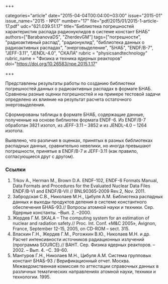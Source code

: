 +++

categories="article"
date="2015-04-04T00:04:00+03:00"
issue="2015-01"
issue_name="2015 - №01"
number="17"
file="pdf/2015/01/2015-1-article-17.pdf"
udc="621.039.51.17"
title="Библиотека погрешностей характеристик распада радионуклидов в системе констант БНАБ"
authors=["BarabanovaDS", "ZherdevGM"]
tags=["погрешности", "радиоактивный распад", "радионуклид", "библиотека данных о радиоактивных распадах", "энерговыделение", "БНАБ", "ENDF/B-7", "JEFF-3.11", "JENDL-4.0", "СКАЛА"
rubric = "physicsandtechnology"
rubric_name = "Физика и техника ядерных реакторов"
doi="https://doi.org/10.26583/npe.2015.1.17"

+++

Представлены результаты работы по созданию библиотеки погрешностей данных о радиоактивных распадах в формате БНАБ. Сравнены разные оценки погрешностей и на примере тестовой задачи определено их влияние на результат расчета остаточного энерговыделения.

Сформированы таблицы в формате БНАБ, содержащие данные, полученные на основе библиотек формата ENDF-6. Из ENDF/B-7 обработан 3821 изотоп, из JEFF-3.11 – 3852 и из JENDL-4.0 – 1264 изотопа.

Выявлено, что различия в оценках, принятых в разных библиотеках распадных данных, сравнительно невелики, но иногда превышают погрешности, принятые в ENDF/B-7 и JEFF-3.11 (как правило, согласующиеся
друг с другом).

### Ссылки

1. Trkov A., Herman M., Brown D.A. ENDF-102, ENDF-6 Formats Manual, Data Formats and Procedures for the Evaluated Nuclear Data Files ENDF/B-VI and ENDF/B-VII // BNL90365-2009 Rev.2, Nov. 2011.
2. Забродская С.В., Николаев М.Н., Цибуля А.М. Библиотека распадных данных и выходы продуктов деления в системе константного обеспечения БНАБ-93.// Вопросы атомной науки и техники. Сер. Ядерные константы. –Вып. 2. –2000.
3. Жердев Г.М. SKALA – The computing system for an estimation of nuclear and radiation safety.// Proc. Int. Conf. «M&C 2005», Avignon, France, September 12-15, 2005, on CD-ROM – sect. 315.
4. Власкин Г.Н., Жердев Г.М., Рогожкин В.Ю., Николаев М.Н. и др. Расчет интенсивности источников радиационных излучений (программа SOURCE).// ВАНТ. Сер. Физика ядерных реакторов. –2002. – Вып. 4. –С. 39-60.
5. Мантуров Г.Н., Николаев М.Н., Цибуля А.М. Система групповых констант БНАБ-93 / Верификационный отчет. Москва. Межведомственная комиссия по аттестации справочных данных в различных тематических направлениях атомной науки, техники и технологии. 1995.